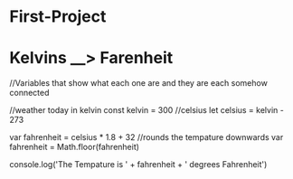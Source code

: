 # First-Project
# Kelvins __> Farenheit

//Variables that show what each one are and they are each somehow connected

//weather today in kelvin
const kelvin = 300
//celsius 
let celsius = kelvin - 273

var fahrenheit = celsius * 1.8 + 32
//rounds the tempature downwards
var fahrenheit = Math.floor(fahrenheit)

console.log('The Tempature is ' + fahrenheit + ' degrees Fahrenheit')
